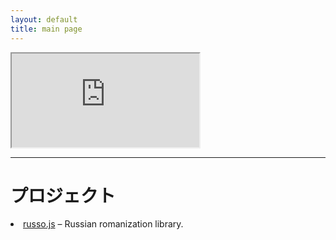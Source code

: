 ```yaml
---
layout: default
title: main page
---
```

<iframe src="https://durokotte.atabook.org/"></iframe>


---
# プロジェクト
<li><a href="https://github.com/linuxfandudeguy/russo.js">russo.js</a> – Russian romanization library.</li>
